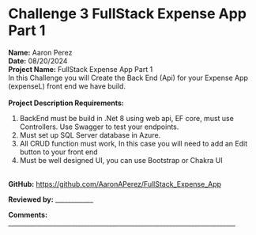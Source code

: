 # Challenge 3 FullStack Expense App Part 1 <br>

<b>Name:</b> Aaron Perez <br>
<b>Date:</b> 08/20/2024 <br>
<b>Project Name:</b> FullStack Expense App Part 1 <br>
In this Challenge you will Create the Back End (Api) for your Expense App (expenseL) front end  we have build. <br>
<br>
<b>Project Description Requirements:</b> <br>
1) BackEnd must be build in .Net 8 using web api, EF core, must use Controllers. Use Swagger to test your endpoints. <br>
2) Must set up  SQL Server database in Azure. <br>
3) All CRUD function must work, In this case you will need to add an Edit button to your front end <br>
4) Must be well designed UI, you can use Bootstrap or Chakra UI <br><br>

<b>GitHub:</b> https://github.com/AaronAPerez/FullStack_Expense_App <br>

<b>Reviewed by:</b> ____________ <br>

<b>Comments:</b> ________________________________________________________________________ <br>
